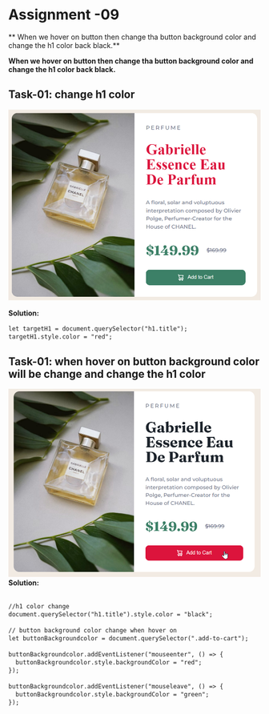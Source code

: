 # Assignment -09


** When we hover on button then change tha button background color and change the h1 color back black.**

 **When we hover on button then change tha button background color and change the h1 color back black.**


## Task-01: change h1 color

![task-01](./ass9.1-after.png)

**Solution:**

```
let targetH1 = document.querySelector("h1.title");
targetH1.style.color = "red";
```

## Task-01: when hover on button background color will be change and change the h1 color

![task-01](./ass9.2-after.png)
**Solution:**

```

//h1 color change
document.querySelector("h1.title").style.color = "black";

// button background color change when hover on
let buttonBackgroundcolor = document.querySelector(".add-to-cart");

buttonBackgroundcolor.addEventListener("mouseenter", () => {
  buttonBackgroundcolor.style.backgroundColor = "red";
});

buttonBackgroundcolor.addEventListener("mouseleave", () => {
  buttonBackgroundcolor.style.backgroundColor = "green";
});

```
